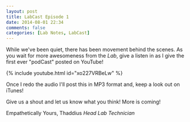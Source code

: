 ```yaml
---
layout: post
title: LabCast Episode 1
date: 2014-08-01 22:34
comments: false
categories: [Lab Notes, LabCast]
---
```

While we've been quiet, there has been movement behind the scenes. As you wait for more awesomeness from the <em>Lab</em>, give a listen in as I give the first ever "podCast" posted on YouTube!

{% include youtube.html id="xo227VRBeLw" %}

Once I redo the audio I'll post this in MP3 format and, keep a look out on iTunes!

Give us a shout and let us know what you think! More is coming!

Empathetically Yours,
Thaddius
_Head Lab Technician_
